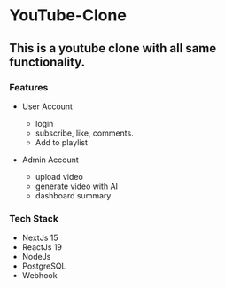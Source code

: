 # YouTube-Clone

## This is a youtube clone with all same functionality.

### Features

- User Account

  - login
  - subscribe, like, comments.
  - Add to playlist

- Admin Account
  - upload video
  - generate video with AI
  - dashboard summary

### Tech Stack

- NextJs 15
- ReactJs 19
- NodeJs
- PostgreSQL
- Webhook
